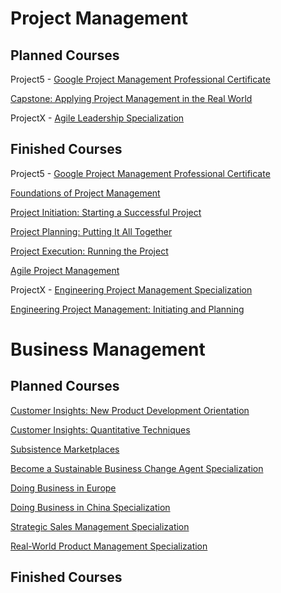 # Project Management 

## Planned Courses

Project5 - [Google Project Management Professional Certificate]( https://www.coursera.org/professional-certificates/google-project-management )

   [Capstone: Applying Project Management in the Real World]( https://www.coursera.org/learn/applying-project-management )
   
ProjectX - [Agile Leadership Specialization]( https://www.coursera.org/specializations/agile-leadership-change-management )

## Finished Courses

Project5 - [Google Project Management Professional Certificate]( https://www.coursera.org/professional-certificates/google-project-management )

   [Foundations of Project Management]( https://www.coursera.org/learn/project-management-foundations?specialization=google-project-management )
   
   [Project Initiation: Starting a Successful Project]( https://www.coursera.org/learn/project-initiation-google?specialization=google-project-management )
   
   [Project Planning: Putting It All Together]( https://www.coursera.org/learn/project-planning-google? )
   
   [Project Execution: Running the Project]( https://www.coursera.org/learn/project-execution-google?specialization=google-project-management )
   
   [Agile Project Management]( https://www.coursera.org/learn/agile-project-management )

ProjectX - [Engineering Project Management Specialization]( https://www.coursera.org/specializations/engineering-project-management )

   [Engineering Project Management: Initiating and Planning]( https://www.coursera.org/learn/initiating-planning )
   
# Business Management 

## Planned Courses

   [Customer Insights: New Product Development Orientation]( https://www.coursera.org/learn/customer-insights-orientation )
   
   [Customer Insights: Quantitative Techniques]( https://www.coursera.org/learn/quantitative-customer-insights )
  
   [Subsistence Marketplaces]( https://www.coursera.org/learn/subsistence-marketplaces )
   
   [Become a Sustainable Business Change Agent Specialization]( https://www.coursera.org/specializations/sustainable-business-change-agent )

   [Doing Business in Europe]( https://www.coursera.org/learn/doing-business-in-europe )
   
   [Doing Business in China Specialization]( https://www.coursera.org/specializations/doing-business-in-china )
   
   [Strategic Sales Management Specialization]( https://www.coursera.org/specializations/sales-management-bridging-gap-strategy-sales )
   
   [Real-World Product Management Specialization]( https://www.coursera.org/specializations/real-world-product-management )

## Finished Courses 
